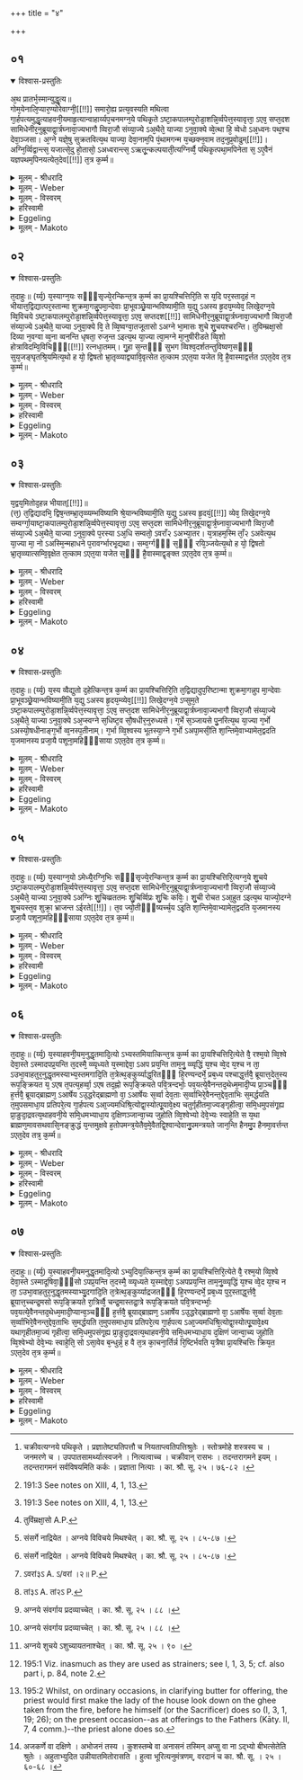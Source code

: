 +++
title = "४"

+++


##  ०१


<details open><summary>विश्वास-प्रस्तुतिः</summary>

अ᳘थ प्रातर्भ᳘स्मान्युद्धृ᳘त्य॥  
गोम᳘येनालि᳘प्यार᳘ण्योरेवाग्नी᳘[[!!]] समारो᳘ह्य प्रत्य᳘वस्यति मथित्वा गा᳘र्हपत्यमुद्धृ᳘त्याहवनी᳘यमाहृ᳘त्यान्वाहार्य्यप᳘चनमग्न᳘ये पथिकृ᳘ते ऽष्टा᳘कपालम्पुरोडा᳘शन्नि᳘र्व्वपेत्त᳘स्यावृत्ता᳘ ऽएव᳘ सप्त᳘दश सामिधेनीर᳘नुब्रूयाद्वा᳘र्त्रघ्नावा᳘ज्यभागौ व्विरा᳘जौ संय्या᳘ज्ये ऽअ᳘थैते᳘ याज्या ऽनुवा᳘क्ये व्वे᳘त्था हि᳘ व्वेधो ऽअ᳘ध्वनः पथ᳘श्च देवा᳘ञ्जसा। अ᳘ग्ने यज्ञे᳘षु सुक्रतवित्य᳘थ याज्या᳘ देवा᳘नाम᳘पि पं᳘थामगन्म य᳘च्छक्न᳘वाम तद᳘नुप्र᳘वोढुम्[[!!]]। अग्नि᳘र्व्विद्वान्त्स᳘ यजात्से᳘दु हो᳘तासो᳘ ऽअध्वरान्त्स᳘ ऽऋतू᳘न्कल्पयाती᳘त्यग्निर्व्वै᳘ पथिकृ᳘त्पथा᳘मपिनेता स᳘ ऽए᳘वैनं यज्ञपथम᳘पिनयत्येत᳘देव[[!!]] त᳘त्र क᳘र्म्म॥
</details>

<details><summary>मूलम् - श्रीधरादि</summary>

अ᳘थ प्रातर्भ᳘स्मान्युद्धृ᳘त्य॥  
गोम᳘येनालि᳘प्यार᳘ण्योरेवाग्नी᳘[[!!]] समारो᳘ह्य प्रत्य᳘वस्यति मथित्वा गा᳘र्हपत्यमुद्धृ᳘त्याहवनी᳘यमाहृ᳘त्यान्वाहार्य्यप᳘चनमग्न᳘ये पथिकृ᳘ते ऽष्टा᳘कपालम्पुरोडा᳘शन्नि᳘र्व्वपेत्त᳘स्यावृत्ता᳘ ऽएव᳘ सप्त᳘दश सामिधेनीर᳘नुब्रूयाद्वा᳘र्त्रघ्नावा᳘ज्यभागौ व्विरा᳘जौ संय्या᳘ज्ये ऽअ᳘थैते᳘ याज्या ऽनुवा᳘क्ये व्वे᳘त्था हि᳘ व्वेधो ऽअ᳘ध्वनः पथ᳘श्च देवा᳘ञ्जसा। अ᳘ग्ने यज्ञे᳘षु सुक्रतवित्य᳘थ याज्या᳘ देवा᳘नाम᳘पि पं᳘थामगन्म य᳘च्छक्न᳘वाम तद᳘नुप्र᳘वोढुम्[[!!]]। अग्नि᳘र्व्विद्वान्त्स᳘ यजात्से᳘दु हो᳘तासो᳘ ऽअध्वरान्त्स᳘ ऽऋतू᳘न्कल्पयाती᳘त्यग्निर्व्वै᳘ पथिकृ᳘त्पथा᳘मपिनेता स᳘ ऽए᳘वैनं यज्ञपथम᳘पिनयत्येत᳘देव[[!!]] त᳘त्र क᳘र्म्म॥
</details>

<details><summary>मूलम् - Weber</summary>

अ᳘थ प्रातर्भ᳘स्मान्युद्धृ᳘त्य ॥  
गोम᳘येनालि᳘प्यार᳘ण्योरेॗवाग्नी᳘ समारो᳘ह्य प्रत्य᳘वस्यति मथित्वा गा᳘र्हपत्यमुद्धृ᳘त्याहवनी᳘यमाहृ᳘त्यान्वाहार्यप᳘चनमग्न᳘ये पथिकृ᳘तेऽष्टा᳘कपालं पुरोडा᳘शं नि᳘र्वपेत्त᳘स्यावृत्ता᳘ एव᳘ सप्त᳘दश सामिधेनीर᳘नुब्रूयाद्वा᳘र्त्रघ्नावा᳘ज्यभागौ विरा᳘जौ संयाॗज्येऽअ᳘थैते᳘ याज्यानुवाॗक्ये वे᳘त्था हि᳘ वेधोऽअ᳘ध्वनः पथ᳘श्च देवा᳘ञ्जसा अ᳘ग्ने यज्ञे᳘षु सुक्रतवित्य᳘थ याज्या᳘ देवा᳘नाम᳘पि प᳘न्थामगन्म य᳘च्छक्न᳘वाम त᳘दनुप्र᳘वोढुम् अग्नि᳘र्विद्वान्त्स᳘ यज्ञात्से᳘द हो᳘ता सो᳘ऽअध्वरान्त्स᳘ ऋतू᳘न्कल्पयाती᳘त्यग्निर्वै᳘ पथिकृ᳘त्पथा᳘मपिनेता स᳘ एॗवैनं यज्ञपथमपिनयत्येत᳘देव᳘ त᳘त्र क᳘र्म ॥
</details>

<details><summary>मूलम् - विस्वरम्</summary>


</details>

<details><summary>हरिस्वामी</summary>

अथ प्रातर्भस्मान्युद्धृत्य, गोमयेनालिप्य, अरण्योरेवाग्नी समारोह्य प्रत्यवस्यति । मथित्वा गार्हपत्यम्, उद्धृत्याहवनीयम्, आहृत्यान्वाहार्यपचनम्, अग्नये [^१_५९] पथिकृते ऽष्टाकपालं पुरोडाशं निर्वपेत् । तस्यावृत् । ता एव सप्तदश सामिधेनीरनुब्रूयात् । वार्त्रघ्नावाज्यभागौ । विराजौ संयाज्ये । अथैते याज्यानुवाक्ये- **"वेत्था हि वेधो अध्वनः पथश्च देवांजसा । अग्ने यज्ञेषु सुक्रतो"**- इति । अथ याज्या- **"देवानामपि पन्थामगन्म यच्छक्रवाम तदनु प्रवोढुम् । अग्निर्विद्वान्त्स यजात्सेदु होतासो अध्वरान्त्स ऋतून्कल्पयाति"**- इति । अग्निर्वै पथिकृत् । पथामपि नेता । स एवैनं यज्ञपथमपिनयति । एतदेव तत्र कर्म ॥ १ ॥ 

[^१_५९]: चक्रीवत्यग्नये पथिकृते । प्रज्ञातेष्ट्यतिपत्तौ च नियताप्त्वतिपत्तिश्रुतेः । स्तोत्रमोहे शस्त्रस्य च । जनमरणे च । उपपातसामर्थ्यात्स्वजने । नित्यत्वाच्च । चक्रीवान् रासभः । तदन्तरागमने इयम् । तदन्तरागमनं सर्वविषयमिति कर्कः । प्रज्ञाता नित्याः । का. श्रौ. सू. २५ । ७६-८२ । 
</details>

<details><summary>Eggeling</summary>

1. And, in the morning, having taken out the ashes, and smeared (the fire-places) with cow-dung, he lifts the two fires on the churning-sticks, and returns (to the offering-ground). Having then churned out the Gārhapatya, taken out the Āhavanīya, and brought the Anvāhārya-pacana (to the southern hearth), he should prepare a cake on eight potsherds to Agni Pathikr̥t (the path-maker). The course of procedure thereof (is as follows):--he should recite those same seventeen kindling-verses; the two butter-portions relate to the slaying of Vr̥tra [^egg_531]; the saṁyājyās are two Virāj verses [^egg_531]; and the invitatory and offering formulas are as follows:--(the anuvākyā, R̥g-veda VI, 16, 3), 'For thou, most wise Agni, divine disposer, readily knowest the ways and paths at sacrifices;' and the yājyā (R̥g-veda X, 2, 3), 'We have entered upon the path of the gods to carry on what we can do: the wise Agni shall sacrifice,

[^egg_531]: 191:3 See notes on XIII, 4, 1, 13.

he shall be the priest, he shall order the sacrifices and their seasons;' for Agni is the path-maker, the guide of paths: he, verily, guides him upon the path of sacrifice. This, then, is the rite performed in that case.
</details>

<details><summary>मूलम् - Makoto</summary>

अ᳓थ प्रा᳓त᳓र् भ᳓स्मा᳓न्य् उद्धृ᳓त्य ।॥  
गोम᳓येना᳓लि᳓प्या᳓र᳓ण्योर् एवा᳙ग्नी᳓ समा᳓रो᳓ह्य प्रत्य᳓वस्यति मथित्वा᳓ गा᳓र्हपत्यम् उद्धृ᳓त्या᳓हवनीयम् आ᳓हृ᳓त्या᳓न्वा᳓हा᳓र्यप᳓चनम् अग्न᳓ये पथिकृ᳓ते ऽष्टा᳓कपा᳓लं पुरोडा᳓शं नि᳓र्वपेत् त᳓स्या᳓वृ᳓त् ता᳓ एव᳓ सप्त᳓दश सा᳓मिधेनी᳓र् अ᳓नुब्रूया᳓द् वा᳓र्त्रघ्ना᳓व् आ᳓ज्यभा᳓गौ विरा᳓जौ संया᳓ज्ये᳙ अ᳓थैते᳓ या᳓ज्या᳓नुवा᳓क्ये᳙ वे᳓त्था᳓ हि᳓ वेधो᳓ अ᳓ध्वनः पथ᳓श् च देवा᳓ञ्जसा᳓ अ᳓ग्ने यज्ञे᳓षु सुक्रतव् इ᳓त्य् अ᳓थ या᳓ज्या᳓ देवा᳓ना᳓म् अ᳓पि प᳓न्था᳓म् अगन्म य᳓च् छक्न᳓वा᳓म त᳓द् अनुप्र᳓वोढुम् अग्नि᳓र् विद्वा᳓न्त् स᳓ यज्ञा᳓त् से᳓द् उ हो᳓ता᳓ सो᳓ अध्वरा᳓न्त् स᳓ ऋतू᳓न् कल्पया᳓ती᳓त्य् अग्नि᳓र् वै᳓ पथिकृ᳓त् पथा᳓म् अपिनेता᳓ स᳓ एवै᳙नं यज्ञपथ᳓म् अ᳓पिनयत्य् एत᳓द् एव᳓ त᳓त्र क᳓र्म ॥॥
</details>


##  ०२


<details open><summary>विश्वास-प्रस्तुतिः</summary>

त᳘दाहुः॥ 
(र्य्य᳘) य᳘स्याग्न᳘यः सᳫँ᳭सृज्ये᳘रन्किन्त᳘त्र क᳘र्म्म का प्रा᳘यश्चित्तिरि᳘ति स य᳘दि पर᳘स्ताद᳘हं न भीयात्त᳘द्विद्यात्पर᳘स्तान्मा शुक्रमा᳘गन्नु᳘पमा᳘न्देवाः प्रा᳘भूवञ्छ्रे᳘यान्भविष्यामी᳘ति य᳘द्यु ऽअस्य हृ᳘दय᳘म्व्येव᳘ लिखे᳘दग्न᳘ये व्वि᳘विचये ऽष्टा᳘कपालम्पुरोडा᳘शन्नि᳘र्व्वपेत्त᳘स्यावृ᳘त्ता᳘ ऽएव᳘ सप्तदश[[!!]] सामिधेनीर᳘नुब्रूयाद्वा᳘र्त्रघ्नावा᳘ज्यभागौ व्विरा᳘जौ संय्या᳘ज्ये ऽअ᳘थैते᳘ याज्या ऽनुवा᳘क्ये वि᳘ ते व्वि᳘ष्वग्वा᳘तजूतासो ऽअग्ने भा᳘मासः शुचे शु᳘चयश्चरन्ति। तुविम्म्रक्षा᳘सो दिव्या न᳘वग्वा व्व᳘ना व्वनन्ति धृषता᳘ रुज᳘न्त ऽइत्य᳘थ या᳘ज्या त्वा᳘मग्ने मा᳘नुषीरीडते व्वि᳘शो होत्राविदम्वि᳘विचिᳫँ᳭[[!!]] रत्नधा᳘तमम्। गु᳘हा स᳘न्तᳫँ᳭ सुभग व्विश्व᳘दर्शतन्तुविष्वण᳘सᳫँ᳭ सुय᳘जङ्घृतश्रि᳘यमित्य᳘थो ह यो᳘ द्विषतो भ्रा᳘तृव्व्याद्व्यावि᳘वृत्सेत त᳘त्काम ऽएत᳘या यजेत वि᳘ है᳘वास्माद्वर्त्तत ऽएत᳘देव त᳘त्र क᳘र्म्म॥
</details>

<details><summary>मूलम् - श्रीधरादि</summary>

त᳘दाहुः॥ 
(र्य्य᳘) य᳘स्याग्न᳘यः सᳫँ᳭सृज्ये᳘रन्किन्त᳘त्र क᳘र्म्म का प्रा᳘यश्चित्तिरि᳘ति स य᳘दि पर᳘स्ताद᳘हं न भीयात्त᳘द्विद्यात्पर᳘स्तान्मा शुक्रमा᳘गन्नु᳘पमा᳘न्देवाः प्रा᳘भूवञ्छ्रे᳘यान्भविष्यामी᳘ति य᳘द्यु ऽअस्य हृ᳘दय᳘म्व्येव᳘ लिखे᳘दग्न᳘ये व्वि᳘विचये ऽष्टा᳘कपालम्पुरोडा᳘शन्नि᳘र्व्वपेत्त᳘स्यावृ᳘त्ता᳘ ऽएव᳘ सप्तदश[[!!]] सामिधेनीर᳘नुब्रूयाद्वा᳘र्त्रघ्नावा᳘ज्यभागौ व्विरा᳘जौ संय्या᳘ज्ये ऽअ᳘थैते᳘ याज्या ऽनुवा᳘क्ये वि᳘ ते व्वि᳘ष्वग्वा᳘तजूतासो ऽअग्ने भा᳘मासः शुचे शु᳘चयश्चरन्ति। तुविम्म्रक्षा᳘सो दिव्या न᳘वग्वा व्व᳘ना व्वनन्ति धृषता᳘ रुज᳘न्त ऽइत्य᳘थ या᳘ज्या त्वा᳘मग्ने मा᳘नुषीरीडते व्वि᳘शो होत्राविदम्वि᳘विचिᳫँ᳭[[!!]] रत्नधा᳘तमम्। गु᳘हा स᳘न्तᳫँ᳭ सुभग व्विश्व᳘दर्शतन्तुविष्वण᳘सᳫँ᳭ सुय᳘जङ्घृतश्रि᳘यमित्य᳘थो ह यो᳘ द्विषतो भ्रा᳘तृव्व्याद्व्यावि᳘वृत्सेत त᳘त्काम ऽएत᳘या यजेत वि᳘ है᳘वास्माद्वर्त्तत ऽएत᳘देव त᳘त्र क᳘र्म्म॥
</details>

<details><summary>मूलम् - Weber</summary>

त᳘दाहुः ॥ 
य᳘स्याग्न᳘यः सᳫंसृज्ये᳘रन्किं त᳘त्र क᳘र्म का प्रा᳘यश्चित्तिरि᳘ति स य᳘दि पर᳘स्ताद्द᳘हन्नभीयात्त᳘द्विद्यात्पर᳘स्तान्मा शुक्रमा᳘गन्नु᳘प मां᳘ देवाः प्रा᳘भूवञ्छ्रे᳘यान्भविष्यामी᳘ति य᳘द्युऽअस्य हृ᳘दॗयं व्येव᳘ लिखे᳘दग्न᳘ये वि᳘विचयेऽष्टा᳘कपालं पुरोडा᳘शं नि᳘र्वपेत्त᳘स्यावृ᳘त्ता᳘ एव᳘ सप्त᳘दश सामिधेनीर᳘नुब्रूयाद्वा᳘र्त्रघ्नावा᳘ज्यभागौ विरा᳘जौ संयाॗज्येऽअ᳘थैते᳘ याज्यानुवाॗक्ये वि᳘ ते वि᳘ष्वग्वा᳘तजूतासोऽअग्ने भा᳘मासः शुचे शु᳘चयश्चरन्ति तुविम्रक्षा᳘सो [^wbr_1] दिव्या न᳘वग्वा व᳘नावनन्ति धृषता᳘ रुज᳘न्त इत्य᳘थ याॗज्या त्वा᳘मग्ने मा᳘नुषीरीडते वि᳘शो होत्रावि᳘दं वि᳘विचिᳫं रत्नधा᳘तमम् गु᳘हा स᳘न्तᳫं सुभग विश्व᳘दर्शतं तुविष्वण᳘सᳫं सुय᳘जं घृतश्रि᳘यमित्य᳘थो ह यो᳘ द्विषतो भ्रा᳘तृव्याद्व्यावि᳘वृत्सेत त᳘त्काम एत᳘या यजेत वि᳘ हैॗवास्माद्वर्तत एत᳘देव त᳘त्र क᳘र्म ॥  

[^wbr_1]: तुविंम्रक्षा᳘सो A.P.
</details>

<details><summary>मूलम् - विस्वरम्</summary>


</details>

<details><summary>हरिस्वामी</summary>

तदाहुः- यस्याग्नयः संसृज्येरन् [^१_६०] । किं तत्र कर्म । का प्रायश्चित्तिरिति । स यदि परस्तादहं न भीयात् । तद्विद्यात् । परस्तान्मा शुक्रमागन्नुप मां देवाः प्राभूवन् श्रेयान् भविष्यामि इति । यद्यु अस्य हृदयं व्येव लिखेत् । अग्नये [^२_६०] विविचये ऽष्टाकपालं पुरोडाशं निर्वपेत् । तस्यावृत् । ता एव सप्तदश सामिधेनीरनुब्रूयात् । वार्त्रघ्नावाज्यभागौ । विराजौ संयाज्ये । अथैते याज्यानुवाक्ये- **"वि ते विप्वग्वातजूतासो अग्ने भामासः शुचे शुचयश्चरन्ति । तुविम्रक्षासो दिव्या नवग्वा वना वनन्ति धृषता रुजन्तः"**- इति । अथ याज्या- **"त्वामग्ने मानुषीरीडते विशो होत्राविदं विविचिँ‍ रत्नधातमम् । गुहा संतँ सुभग विश्वदर्शतं तुविष्वणसँ सुयजं घृतश्रियम्"**- इति । अथो ह यो द्विषतो भ्रातृव्याद्व्याविवृत्सेत । तत्काम एतया यजेत । वि हैवास्माद्वर्तते । एतदेव तत्र कर्म ॥ २ ॥ 

[^१_६०]: संसर्गे नाद्रियेत । अग्नये विविचये मिथश्चेत् । का. श्रौ. सू. २५ । ८५-८७ । 

[^२_६०]: संसर्गे नाद्रियेत । अग्नये विविचये मिथश्चेत् । का. श्रौ. सू. २५ । ८५-८७ ।
</details>

<details><summary>Eggeling</summary>

2. They also say, 'If any one's fires were to come in contact with each other, what rite and what expiation would there be in that case?' If this burning (fire) were to come (to the other) from behind, he may know that light has come to him from beyond; that the gods have helped him, and that he will become more glorious. But if his heart should at all misgive him, let him prepare a cake on eight potsherds for Agni Vivici (the discerning). The course of procedure thereof (is as follows):--he should recite those same seventeen kindling-verses; the two butter-portions relate to the slaying of Vr̥tra; the saṁyājyās are two Virāj verses; and the invitatory and offering formulas are as follows:--(the anuvākyā, R̥g-veda VI, 6, 3), 'Thy brilliant, wind-sped flames, bright Agni, spread in every direction: the divine ninefold destroyers overpower the woods, boldly crushing them;' and the yājyā (R̥g-veda V, 8, 3), 'The tribes of men glorify thee, Agni, the discerning knower of offerings, and most liberal dispenser of treasures; thee, O wealthy one, dwelling in secret, yet visible to all, loud-sounding offerer of sacrifice, glorying in ghee!' And if any one should desire to rid himself of his spiteful enemy, let him, with that object in view, perform this offering, and he verily will rid himself of him. This; then, is the rite performed in that case.
</details>

<details><summary>मूलम् - Makoto</summary>

त᳓द् आ᳓हुः ।॥  
य᳓स्या᳓ग्न᳓यः सँसृज्ये᳓रन् किं᳓ त᳓त्र क᳓र्म का᳓ प्रा᳓यश्चित्तिर् इ᳓ति स᳓ य᳓दि पर᳓स्ता᳓द् द᳓हन्न् अभीया᳓त् त᳓द् विद्या᳓त् पर᳓स्ता᳓न् मा᳓ शुक्र᳓म् आ᳓गन्न् उ᳓प मां᳓ देवाः᳓ प्रा᳓भूवञ् छ्रे᳓या᳓न् भविष्या᳓मी᳓ति य᳓द्य् उ अस्य हृ᳓दयं व्य् ए᳙व᳓ लिखे᳓द् अग्न᳓ये वि᳓विचये ऽष्टा᳓कपा᳓लं पुरोडा᳓शं नि᳓र्वपेत् त᳓स्या᳓वृ᳓त् ता᳓ एव᳓ सप्त᳓दश सा᳓मिधेनी᳓र् अ᳓नुब्रूया᳓द् वा᳓र्त्रघ्ना᳓व् आ᳓ज्यभा᳓गौ विरा᳓जौ संया᳓ज्ये᳙ अ᳓थैते᳓ या᳓ज्या᳓नुवा᳓क्ये᳙ वि᳓ ते वि᳓ष्वग् वा᳓ता᳓जूता᳓सो अग्ने भा᳓मा᳓सः शुचे शुचयश् चरन्ति तुविम्रक्षा᳓सो दिव्या᳓ न᳓वग्वा᳓ व᳓ना᳓वनन्ति धृषता᳓ रुज᳓न्त इ᳓त्य् अ᳓थ या᳓ज्या᳙ त्वा᳓म् अग्ने मा᳓नुषीर् ईडते वि᳓शो होत्रा᳓वि᳓दं वि᳓विचिँ रत्नधा᳓तमम् गु᳓हा᳓ स᳓न्तँ सुभग विश्व᳓दर्शतं तुविष्वण᳓सँ सुय᳓जं घृतश्रि᳓यम् इ᳓त्य् अ᳓थो ह यो᳓ द्विषतो᳓ भ्रा᳓तृव्या᳓द् व्या᳓वि᳓वृत्सेत त᳓त्का᳓म एत᳓या᳓ यजेत वि᳓ हैवा᳙स्मा᳓द् वर्तत एत᳓द् एव᳓ त᳓त्र क᳓र्म ॥॥
</details>


##  ०३


<details open><summary>विश्वास-प्रस्तुतिः</summary>

य᳘द्वय᳘मितोद᳘हन्न भीयात्[[!!]]॥  
(त्त᳘) त᳘द्विद्यादभि᳘ द्विष᳘न्तम्भ्रा᳘तृव्व्यम्भविष्यामि श्रे᳘यान्भविष्यामी᳘ति य᳘द्यु ऽअस्य हृ᳘दयं᳘[[!!]] व्येव᳘ लिखे᳘दग्न᳘ये सम्वर्ग्गा᳘याष्टा᳘कपालम्पुरोडा᳘शन्नि᳘र्व्वपेत्त᳘स्यावृत्ता᳘ ऽएव᳘ सप्त᳘दश सामिधेनीर᳘नुब्रूयाद्वा᳘र्त्र᳘घ्नावा᳘ज्यभागौ व्विरा᳘जौ संय्या᳘ज्ये ऽअ᳘थैते᳘ याज्या ऽनुवा᳘क्ये प᳘रस्या ऽअ᳘धि सम्वतो᳘ ऽवराँ२ ऽअभ्या᳘तर। य᳘त्राहम᳘स्मि ताँ᳘२ ऽअवेत्य᳘थ या᳘ज्या मा᳘ नो ऽअस्मि᳘न्महाधने प᳘रावर्ग्भारभृ᳘द्यथा। सम्व᳘र्ग्गᳫँ᳭ स᳘ᳫँ᳘ रयि᳘ञ्जयेत्य᳘थो ह यो᳘ द्विषतो भ्रा᳘तृव्व्यात्सम्वि᳘वृक्षेत त᳘त्काम ऽएत᳘या यजेत स᳘ᳫँ᳘ है᳘वास्माद्वृङ्क्त ऽएत᳘देव त᳘त्र क᳘र्म्म॥
</details>

<details><summary>मूलम् - श्रीधरादि</summary>

य᳘द्वय᳘मितोद᳘हन्न भीयात्[[!!]]॥  
(त्त᳘) त᳘द्विद्यादभि᳘ द्विष᳘न्तम्भ्रा᳘तृव्व्यम्भविष्यामि श्रे᳘यान्भविष्यामी᳘ति य᳘द्यु ऽअस्य हृ᳘दयं᳘[[!!]] व्येव᳘ लिखे᳘दग्न᳘ये सम्वर्ग्गा᳘याष्टा᳘कपालम्पुरोडा᳘शन्नि᳘र्व्वपेत्त᳘स्यावृत्ता᳘ ऽएव᳘ सप्त᳘दश सामिधेनीर᳘नुब्रूयाद्वा᳘र्त्र᳘घ्नावा᳘ज्यभागौ व्विरा᳘जौ संय्या᳘ज्ये ऽअ᳘थैते᳘ याज्या ऽनुवा᳘क्ये प᳘रस्या ऽअ᳘धि सम्वतो᳘ ऽवराँ२ ऽअभ्या᳘तर। य᳘त्राहम᳘स्मि ताँ᳘२ ऽअवेत्य᳘थ या᳘ज्या मा᳘ नो ऽअस्मि᳘न्महाधने प᳘रावर्ग्भारभृ᳘द्यथा। सम्व᳘र्ग्गᳫँ᳭ स᳘ᳫँ᳘ रयि᳘ञ्जयेत्य᳘थो ह यो᳘ द्विषतो भ्रा᳘तृव्व्यात्सम्वि᳘वृक्षेत त᳘त्काम ऽएत᳘या यजेत स᳘ᳫँ᳘ है᳘वास्माद्वृङ्क्त ऽएत᳘देव त᳘त्र क᳘र्म्म॥
</details>

<details><summary>मूलम् - Weber</summary>

य᳘द्वय᳘मितो द᳘हन्नभीया᳟त् ॥  
त᳘द्विद्यादभि᳘ द्विष᳘न्तं भ्रा᳘तृव्यं भविष्यामि श्रे᳘यान्भविष्यामी᳘ति य᳘द्युऽअस्य हृ᳘दॗयं व्येव᳘ लिखे᳘दग्न᳘ये संवर्गा᳘याष्टा᳘कपालं पुरोडा᳘शं नि᳘र्वपेत्त᳘स्यावृत्ता᳘ एव᳘ सप्त᳘दश सामिधेनीर᳘नुब्रूयाद्वा᳘र्त्रघ्नावा᳘ज्यभागौ विरा᳘जौ संयाॗज्येऽअ᳘थैते᳘ याज्यानुवाॗक्ये प᳘रस्याऽअ᳘धि संवतो᳘ऽवराᳫं२॥ऽअभ्या᳘तर [^wbr_2] य᳘त्राहम᳘स्मि ता᳘ᳫं᳘२॥ऽअवेत्य᳘थ [^wbr_3] याॗज्या मा᳘ नोऽअस्मि᳘न्महाधने प᳘रावर्ग्भारभृ᳘द्यथा सं᳘ व᳘र्गᳫं सᳫं रयिं᳘ जयेत्य᳘थो ह यो᳘ द्विषतो भ्रा᳘तृव्यात्संवि᳘वृक्षेत त᳘त्काम एत᳘या यजेत सᳫं हैॗवास्माद्वृङ्क्तऽएत᳘देव त᳘त्र क᳘र्म ॥ 

[^wbr_2]: ऽवरां३ऽ A. ऽ/वरां ।२॥ P.

[^wbr_3]: तां३ऽ A. तां२ऽ P.
</details>

<details><summary>मूलम् - विस्वरम्</summary>


</details>

<details><summary>हरिस्वामी</summary>

यद्द्वयमितोदहं [^१_६१] न भीयात् । तद्विद्यात् । अभि द्विषंतं भातृव्यं भविष्यामि, श्रेयान् भविष्यामीति । यद्यु अस्य हृदयं व्येव लिखेत् । अग्नये संवर्गायाष्टाकपालं पुरोडाशं निर्वपेत् । तस्यावृत् । ता एव सप्तदश सामिधेनीरनुब्रूयात् । वार्त्रघ्नावाज्यभागौ । विराजौ संयाज्ये । अथैते याज्यानुवाक्ये- **"परस्या अधि संवतो ऽवरा२ँ ऽअभ्यातर । यत्राहमस्मि ता२ँ ऽअव"**- (वा. सं. ११ । ७१) इति । अथ याज्या- **"मा नो अस्मिन्महाधने परावर्ग्भारभृद्यथा । संवर्गं संरयिं जय"**- इति । अथो ह यो द्विषतो भ्रातृव्यात् संविवृक्षेत । तत्काम एतया यजेत । सं हैवास्मात् वृंक्ते । एतदेव तत्र कर्म ॥ ३ ॥ 

[^१_६१]: अग्नये संवर्गाय प्रदव्याच्चेत् । का. श्रौ. सू. २५ । ८८ । 
</details>

<details><summary>Eggeling</summary>

3. If, however, this burning (fire) were to come from this side, he may know that he will overcome his spiteful enemy; that he will become more glorious. But if his heart should at all misgive him, let him prepare a cake on eight potsherds for Agni Saṁvarga (the despoiler). The course of procedure thereof (is as follows):--he should recite those same seventeen kindling-verses; the two butter-portions relate to the slaying of Vr̥tra, the saṁyājyās are two Virāj verses; and the invitatory and offering formulas are as follows:--(R̥g-veda VIII, 75, 15; Vāj. S. XI, 71), 'From the far region cross thou over to the near: protect thou that wherein I am!' and the yājyā (R̥g-veda VIII, 75, 12), 'Desert us not in this great strife, like as the bearer of a load: win thou the spoil (saṁ vargaṁ jaya), win riches thou!' And if any one desire to despoil his spiteful enemy, let him, with that object in view, perform this offering, and he verily will despoil him. This, then, is the rite performed in that case.
</details>

<details><summary>मूलम् - Makoto</summary>

य᳓द् व् अय᳓म् इतो᳓ द᳓हन्न् अभीया᳓त् ।॥  
त᳓द् विद्या᳓द् अभि᳓ द्वि᳓षन्तं भ्रा᳓तृव्यं भविष्या᳓मि श्रे᳓या᳓न् भविष्या᳓मी᳓ति य᳓द्य् उ अस्य हृ᳓दयं व्य् ए᳙व᳓ लिखे᳓द् अग्न᳓ये संवर्गा᳓या᳓ष्टा᳓कपा᳓लं पुरोडा᳓शं नि᳓र्वपेत् त᳓स्या᳓वृ᳓त् ता᳓ एव᳓ सप्त᳓दश सा᳓मिधेनी᳓र् अ᳓नुब्रूया᳓द् वा᳓र्त्रघ्ना᳓व् आ᳓ज्यभा᳓गौ विरा᳓जौ संया᳓ज्ये᳙ अ᳓थैते᳓ या᳓ज्या᳓नुवा᳓क्ये᳙ प᳓रस्या᳓ अ᳓धि संवतो᳓ ऽवरा᳓ँ अभ्या᳓तर य᳓त्रा᳓ह᳓म् अ᳓स्मि ता᳓ँ अवेत्य् अ᳓थ या᳓ज्या᳙ मा᳓ नो अस्मि᳓न् महा᳓धने प᳓रा᳓वर्ग्भा᳓रभृ᳓द् यथा᳓ स᳓ व᳓र्गँ सँ᳓ रयिं᳓ जयेत्य᳓थो ह यो᳓ द्विष्तो᳓ भ्रा᳓तृव्या᳓त् संवि᳓वृक्षेत त᳓त्का᳓म एत᳓या᳓ यजेत सँ᳓ हैवा᳙स्मा᳓द् वृङ्क्त एत᳓द् एव᳓ त᳓त्र क᳓र्म ॥॥
</details>


##  ०४


<details open><summary>विश्वास-प्रस्तुतिः</summary>

त᳘दाहुः॥ 
(र्य्य᳘) य᳘स्य व्वैद्युतो द᳘हेत्किन्त᳘त्र क᳘र्म्म का प्रा᳘यश्चित्तिरि᳘ति त᳘द्विद्यादुप᳘रिष्टान्मा शुक्रमा᳘गन्नुप मा᳘न्देवाः प्रा᳘भूवञ्छ्रे᳘यान्भविष्यामी᳘ति य᳘द्यु ऽअस्य हृ᳘दय᳘म्व्येव᳘[[!!]] लिखे᳘दग्न᳘ये ऽप्सुम᳘ते ऽष्टा᳘कपालम्पुरोडा᳘शन्नि᳘र्व्वपेत्त᳘स्यावृत्ता᳘ ऽएव᳘ सप्त᳘दश सामिधेनीर᳘नुब्रूयाद्वा᳘र्त्रघ्नावा᳘ज्यभागौ व्विरा᳘जौ संय्या᳘ज्ये ऽअ᳘थैते᳘ याज्या ऽनुवा᳘क्ये ऽअ᳘प्स्वग्ने स᳘धिष्ट᳘व सौ᳘षधीर᳘नुरुध्यसे। ग᳘र्भे स᳘ञ्जायसे पु᳘नरित्य᳘थ या᳘ज्या ग᳘र्भो ऽअस्यो᳘षधीनाङ्ग᳘र्भो व्व᳘नस्प᳘तीनाम्। ग᳘र्भा व्वि᳘श्वस्य भूतस्या᳘ग्ने ग᳘र्भो ऽअपा᳘मसी᳘ति शा᳘न्तिमे᳘वाभ्यामेत᳘द्वदति य᳘जमानस्य प्रजा᳘यै पशूना᳘महिᳫँ᳭साया ऽएत᳘देव त᳘त्र क᳘र्म्म॥
</details>

<details><summary>मूलम् - श्रीधरादि</summary>

त᳘दाहुः॥ 
(र्य्य᳘) य᳘स्य व्वैद्युतो द᳘हेत्किन्त᳘त्र क᳘र्म्म का प्रा᳘यश्चित्तिरि᳘ति त᳘द्विद्यादुप᳘रिष्टान्मा शुक्रमा᳘गन्नुप मा᳘न्देवाः प्रा᳘भूवञ्छ्रे᳘यान्भविष्यामी᳘ति य᳘द्यु ऽअस्य हृ᳘दय᳘म्व्येव᳘[[!!]] लिखे᳘दग्न᳘ये ऽप्सुम᳘ते ऽष्टा᳘कपालम्पुरोडा᳘शन्नि᳘र्व्वपेत्त᳘स्यावृत्ता᳘ ऽएव᳘ सप्त᳘दश सामिधेनीर᳘नुब्रूयाद्वा᳘र्त्रघ्नावा᳘ज्यभागौ व्विरा᳘जौ संय्या᳘ज्ये ऽअ᳘थैते᳘ याज्या ऽनुवा᳘क्ये ऽअ᳘प्स्वग्ने स᳘धिष्ट᳘व सौ᳘षधीर᳘नुरुध्यसे। ग᳘र्भे स᳘ञ्जायसे पु᳘नरित्य᳘थ या᳘ज्या ग᳘र्भो ऽअस्यो᳘षधीनाङ्ग᳘र्भो व्व᳘नस्प᳘तीनाम्। ग᳘र्भा व्वि᳘श्वस्य भूतस्या᳘ग्ने ग᳘र्भो ऽअपा᳘मसी᳘ति शा᳘न्तिमे᳘वाभ्यामेत᳘द्वदति य᳘जमानस्य प्रजा᳘यै पशूना᳘महिᳫँ᳭साया ऽएत᳘देव त᳘त्र क᳘र्म्म॥
</details>

<details><summary>मूलम् - Weber</summary>

त᳘दाहुः ॥ 
य᳘स्य वैद्युतो द᳘हेत्किं त᳘त्र क᳘र्म का प्रा᳘यश्चित्तिरि᳘ति त᳘द्विद्यादुप᳘रिष्टान्मा शुक्रमा᳘गन्नुप मां᳘ देवाः प्रा᳘भूवञ्छ्रे᳘यान्भविष्यामी᳘ति य᳘द्युऽअस्य हृ᳘दॗयं व्येव᳘ लिखे᳘दग्न᳘येऽप्तुमतेऽष्टा᳘कपालं पुरोडा᳘शं नि᳘र्वपेत्त᳘स्यावृत्ता᳘ एव᳘ सप्त᳘दश सामिधेनीर᳘नुब्रूयाद्वा᳘र्त्रघ्नावा᳘ज्यभागौ विरा᳘जौ संयाॗज्येऽअ᳘थैते᳘ याज्यानुवाॗक्येऽअॗप्स्वग्ने स᳘धिष्ट᳘व सौ᳘षधीरनुरुध्यसे ग᳘र्भे स᳘न्जायसे पु᳘नरित्य᳘थ याॗज्या ग᳘र्भोऽअस्यो᳘षधीनां ग᳘र्भो व᳘नस्प᳘तीनाम् ग᳘र्भा वि᳘श्वस्य भूतस्या᳘ग्ने ग᳘र्भोऽअपा᳘मसी᳘ति शा᳘न्तिमेॗवाभ्यामेत᳘द्वदति य᳘जमानस्य प्रजा᳘यै पशूना᳘महिᳫंसायाऽएत᳘देव त᳘त्र क᳘र्म ॥
</details>

<details><summary>मूलम् - विस्वरम्</summary>

 
</details>

<details><summary>हरिस्वामी</summary>

तदाहुः- यस्य [^१_६१] वैद्युतो दहेत् । किं तत्र कर्म । का प्रायश्चित्तिरिति । तद्विद्यात् । उपरिष्टान्मा शुक्रमागन्नुप मां देवाः प्राभूवन् श्रेयान् भविष्यामि इति । यद्यु अस्य हृदयं व्येव लिखेत् । अग्नये ऽप्सुमते ऽष्टाकपालं पुरोडाशं निर्वपेत् । तस्यावृत् । ता एव सप्तदश सामिधेनीरनुब्रूयात् । वार्त्रघ्नावाज्यभागौ । विराजौ संयाज्ये । अथैते याज्या ऽनुवाक्ये- **"अप्स्वग्ने सधिष्टव सौषधीरनुरुध्यसे । गर्भे सञ्जायसे पुनः"**- इति । अथ याज्या- **"गर्भो अस्योषधीनां गर्भो वनस्पतीनाम् । गर्भो विश्वस्य भूतस्याग्ने गर्भो अपामसि"**- (वा. सं. १२ । ३६-३७) इति । शांतिमेवाभ्यामेतद्वदति । यजमानस्य प्रजायै पशूनामहिंसायै । एतदेव तत्र कर्म ॥ ४ ॥ 

[^१_६१]: अग्नये ऽप्सुमते वैद्युताश्चेत् । का. श्रौ. सू. २५ । ८९ ।
</details>

<details><summary>Eggeling</summary>

4. They also say, 'If the lightning were to burn any one's (sacrificial fire), what rite and what expiation would there be in that case?' Let him know that light has come to him from above; that the gods have helped him, and that he will become more glorious. But if his heart should at all misgive him, let him prepare a cake on eight pot sherds for Agni Apsumat (abiding in the waters). The course of procedure thereof (is as follows):he should recite those same seventeen kindling-verses; the two butter-portions relate to the slaying of Vr̥tra; the saṁyājyās are two Virāj verses; and the invitatory and offering formulas are as follows:

 --(R̥g-veda VIII, 43, 9; Vāj. S. XII, 36), 'In the waters, O Agni, is thy seat; as such thou clingest to plants: being in (their) womb, thou art born again;' and the yājyā (Vāj. S. XII, 37), 'Thou art the child of the herbs, the child of the trees, the. child of all that is, O Agni, thou art the child of the waters;'--he thereby bespeaks peace on the part of those two (fires) for the safety of the Sacrificer's family and cattle. This, then, is the rite performed in that case.
</details>

<details><summary>मूलम् - Makoto</summary>

त᳓द् आ᳓हुः ।॥  
य᳓स्य वैद्युतो᳓ द᳓हेत् किं᳓ त᳓त्र क᳓र्म का᳓ प्रा᳓यश्चित्तिर् इ᳓ति त᳓द् विद्या᳓द् उप᳓रिष्टा᳓न् मा᳓ शुक्रम् आ᳓गन्न् उ᳓प मां᳓ देवाः᳓ प्रा᳓भूवञ् छ्रे᳓या᳓न् भविष्या᳓मी᳓ति य᳓द्य् उ अस्य हृ᳓दयं व्य् ए᳙व᳓ लिखे᳓द् अग्न᳓ये ऽप्सुमते ऽष्टा᳓कपा᳓लं पुरोडा᳓शं नि᳓र्वपेत् त᳓स्या᳓वृ᳓त् ता᳓ एव᳓ सप्त᳓दश सा᳓मिधेनी᳓र् अ᳓नुब्रूया᳓द् वा᳓र्त्रघ्ना᳓व् आ᳓ज्यभा᳓गौ विरा᳓जौ संया᳓ज्ये᳙ अ᳓थैते᳓ या᳓ज्या᳓नुवा᳓क्ये᳙ अप्स्व् अ᳙ग्ने स᳓धिष् ट᳓व सौ᳓षधीर् अ᳓नुरुध्यसे ग᳓र्भे स᳓न् जा᳓यसे पु᳓नर् इ᳓त्य् अ᳓थ या᳓ज्या᳙ ग᳓र्भे अस्यो᳓षधीनां᳓ ग᳓र्भो व᳓नस्प᳓तीना᳓म् ग᳓र्भा᳓ वि᳓श्वस्य भूतस्या᳓ग्ने ग᳓र्भो अपा᳓म् असी᳓ति शा᳓न्तिम् एवा᳙भ्या᳓म् एत᳓द् वदति य᳓जमा᳓नस्य प्रजा᳓यै पशूना᳓म् अ᳓हिँसा᳓या᳓ एत᳓द् एव᳓ त᳓त्र क᳓र्म ॥॥
</details>


##  ०५


<details open><summary>विश्वास-प्रस्तुतिः</summary>

त᳘दाहुः॥ 
(र्य्य᳘) य᳘स्याग्न᳘यो ऽमेध्यै᳘रग्नि᳘भिः सᳫँ᳭सृज्ये᳘रन्किन्त᳘त्र क᳘र्म्म का प्रा᳘यश्चित्तिरि᳘त्यग्न᳘ये शु᳘चये ऽष्टा᳘कपालम्पुरोडा᳘शन्नि᳘र्व्वपेत्त᳘स्यावृत्ता᳘ ऽएव᳘ सप्त᳘दश सामिधेनीर᳘नुब्रूयाद्वा᳘र्त्रघ्नावा᳘ज्यभागौ व्विरा᳘जौ संय्या᳘ज्ये ऽअ᳘थैते᳘ याज्या ऽनुवा᳘क्ये ऽअग्निः शु᳘चिव्व्रततमः शु᳘चिर्व्विप्रः शु᳘चिः कविः᳘। शु᳘ची रोचत ऽआ᳘हुत ऽइत्य᳘थ याज्यो᳘दग्ने शु᳘चयस्त᳘व शुक्रा᳘ भ्राजन्त ऽईरते[[!!]]। त᳘व ज्यो᳘तीᳫँ᳭ष्यर्च्च᳘य ऽइ᳘ति शा᳘न्तिमे᳘वाभ्यामेत᳘द्वदति य᳘जमानस्य प्रजा᳘यै पशूना᳘महिᳫँ᳭साया ऽएत᳘देव त᳘त्र क᳘र्म्म॥
</details>

<details><summary>मूलम् - श्रीधरादि</summary>

त᳘दाहुः॥ 
(र्य्य᳘) य᳘स्याग्न᳘यो ऽमेध्यै᳘रग्नि᳘भिः सᳫँ᳭सृज्ये᳘रन्किन्त᳘त्र क᳘र्म्म का प्रा᳘यश्चित्तिरि᳘त्यग्न᳘ये शु᳘चये ऽष्टा᳘कपालम्पुरोडा᳘शन्नि᳘र्व्वपेत्त᳘स्यावृत्ता᳘ ऽएव᳘ सप्त᳘दश सामिधेनीर᳘नुब्रूयाद्वा᳘र्त्रघ्नावा᳘ज्यभागौ व्विरा᳘जौ संय्या᳘ज्ये ऽअ᳘थैते᳘ याज्या ऽनुवा᳘क्ये ऽअग्निः शु᳘चिव्व्रततमः शु᳘चिर्व्विप्रः शु᳘चिः कविः᳘। शु᳘ची रोचत ऽआ᳘हुत ऽइत्य᳘थ याज्यो᳘दग्ने शु᳘चयस्त᳘व शुक्रा᳘ भ्राजन्त ऽईरते[[!!]]। त᳘व ज्यो᳘तीᳫँ᳭ष्यर्च्च᳘य ऽइ᳘ति शा᳘न्तिमे᳘वाभ्यामेत᳘द्वदति य᳘जमानस्य प्रजा᳘यै पशूना᳘महिᳫँ᳭साया ऽएत᳘देव त᳘त्र क᳘र्म्म॥
</details>

<details><summary>मूलम् - Weber</summary>

त᳘दाहुः ॥ 
य᳘स्याग्न᳘योऽमेध्यै᳘रग्नि᳘भिः सᳫंसृज्ये᳘रन्किं त᳘त्र क᳘र्म का प्रा᳘यश्चित्तिरि᳘त्यग्न᳘ये शु᳘चयेऽष्टा᳘कपालं पुरोडा᳘शं नि᳘र्वपेत्त᳘स्यावृत्ता᳘ एव᳘ सप्त᳘दश सामिधेनीर᳘नुब्रूयाद्वा᳘र्त्रघ्नावा᳘ज्यभागौ विरा᳘जौ संयाॗज्येऽअ᳘थैते᳘ याज्यानुवाॗक्येऽअग्निः शु᳘चिव्रततमः शु᳘चिर्वि᳘प्रः शु᳘चिः कविः᳟ शु᳘ची रोचतऽआ᳘हुत इत्य᳘थ याज्यो᳘दग्ने शु᳘चयस्त᳘व शुक्रा भ्रा᳘जन्त ईरते त᳘व ज्यो᳘तीᳫंष्यर्च᳘य इ᳘ति शा᳘न्तिमेॗवाभ्यामेत᳘द्वदति य᳘जमानस्य प्रजा᳘यै पशूना᳘महिᳫंसायाऽएत᳘देव त᳘त्र क᳘र्म ॥
</details>

<details><summary>मूलम् - विस्वरम्</summary>

 
</details>

<details><summary>हरिस्वामी</summary>

तदाहुः- यस्याग्नयो ऽमेध्यैरग्निभिः [^१_६२] संसृज्येरन् । किं तत्र कर्म । का प्रायश्चित्तिरिति । अग्नये शुचये ऽष्टाकपालं पुरोडाशं निर्वपेत् । तस्यावृत् । ता एव सप्तदश सामिधेनीरनुब्रूयात् । वार्त्रघ्नावाज्यभागौ । विराजौ संयाज्ये । अथैते याज्यानुवाक्ये- **"अग्निः शुचिव्रततमः शुचिर्विप्रः शुचिः कविः । शुची रोचत आहुतः"**- इति । अथ याज्या- **"उदग्ने शुचयस्तव शुक्रा भ्राजंत ईरते । तव ज्योतींष्यर्चयः"**- इति । शांतिमेवाभ्यामेतद्वदति । यजमानस्य प्रजायै पशूनामहिंसायै । एतदेव तत्र कर्म ॥ ५ ॥ 

[^१_६२]: अग्नये शुचये ऽशुच्यायतनाश्चेत् । का. श्रौ. सू. २५ । ९० ।
</details>

<details><summary>Eggeling</summary>

5. They also say, 'If any one's fires were to come in contact with impure (profane) fires, what rite and what expiation would there be in that case?' Let him prepare a cake on eight potsherds for Agni Śuci (the bright),--the course of procedure thereof (is as follows):--he should recite those same seventeen kindling-verses; the two butter-portions relate to the slaying of Vr̥tra; the saṁyājyās are two Virāj verses; and the invitatory and offering formulas are as follows:--(R̥g-veda VIII, 44, 21), 'Agni of brightest work, the bright priest, the bright sage, brightly he shineth with offering fed;' and the yājyā (R̥g-veda VIII, 44, 17), 'Up rise thy flames, the bright, the pure, the shining, thy lights, O Agni;'--he thereby bespeaks peace to those two (kinds of fires) for the safety of the Sacrificer's family and cattle. This, then, is the rite performed in that case.
</details>

<details><summary>मूलम् - Makoto</summary>

त᳓दा᳓हुः ।॥  
य᳓स्या᳓ग्न᳓यो ऽमेध्यै᳓रग्नि᳓भिः सँसृज्ये᳓रन्किं᳓ त᳓त्र क᳓र्म का᳓ प्रा᳓यश्चित्तिरि᳓त्यग्न᳓ये शु᳓चये ऽष्टा᳓कपा᳓लं पुरोडा᳓शं नि᳓र्वपेत्त᳓स्या᳓वृत्ता᳓ एव᳓ सप्त᳓दश सा᳓मिधेनी᳓र् अ᳓नुब्रूया᳓द् वा᳓र्त्रघ्ना᳓व् आ᳓ज्यभा᳓गौ विरा᳓जौ संया᳓ज्ये᳙ अ᳓थैते᳓ या᳓ज्या᳓नुवा᳓क्ये᳙ अग्निः᳓ शु᳓चिव्रततमः शु᳓चिर्वि᳓प्रः शु᳓चिः कविः᳓ ॥  
शु᳓ची रोचत आ᳓हुत इ᳓त्य᳓थ या᳓ज्यो᳓दग्ने शु᳓चयस्त᳓व शुक्रा᳓ भ्रा᳓जन्त ईरते त᳓व ज्यो᳓तीँष्यर्च᳓य इ᳓ति शा᳓न्तिम् एवा᳙भ्या᳓म् एत᳓द् वदति य᳓जमा᳓नस्य प्रजा᳓यै पशूना᳓म् अ᳓हिँसा᳓या᳓ एत᳓द् एव᳓ त᳓त्र क᳓र्म ॥॥
</details>


##  ०६


<details open><summary>विश्वास-प्रस्तुतिः</summary>

त᳘दाहुः॥ 
(र्य्य᳘) य᳘स्याहवनी᳘यम᳘नुद्धृतमादि᳘त्यो ऽभ्यस्तमियात्किन्त᳘त्र क᳘र्म्म का प्रा᳘यश्चित्तिरि᳘त्येते वै᳘ रश्म᳘यो व्वि᳘श्वे देवा᳘स्ते ऽस्मादपप्र᳘यन्ति त᳘दस्मै᳘ व्व्यृध्यते य᳘स्माद्देवा᳘ ऽअप प्रय᳘न्ति ताम᳘नु᳘ व्व्यृद्धिं य᳘श्च व्वे᳘द य᳘श्च न ता᳘ ऽउभा᳘वाहतुर᳘नुद्धृतमस्याभ्य᳘स्तमगादि᳘ति त᳘त्रेत्थ᳘ङ्कुर्य्याद्ध᳘रितᳫँ᳭ हि᳘रण्यन्दर्भे᳘ प्रब᳘ध्य पश्चाद्ध᳘र्त्तवै᳘ ब्रूयात्त᳘देत᳘स्य रूप᳘ङ्क्रियत य᳘ ऽएष त᳘पत्य᳘हर्व्वा᳘ ऽएष तद᳘ह्नो रूप᳘ङ्क्रियते पवि᳘त्रन्दर्भाः᳘ पव᳘यत्ये᳘वैनन्तद᳘थेध्म᳘मादी᳘प्य प्रा᳘ञ्चᳫँ᳭ ह᳘र्त्तवै᳘ ब्रूयाद्ब्राह्मण᳘ ऽआर्षेय ऽउ᳘द्धरेद्ब्राह्मणो वा᳘ ऽआर्षेयः स᳘र्व्वा देव᳘ताः स᳘र्व्वाभिरे᳘वैनन्त᳘द्देव᳘ताभिः स᳘मर्द्धयति त᳘मुपसमाधा᳘य प्रतिपरे᳘त्य गा᳘र्हपत्य ऽआ᳘ज्यमधिश्रि᳘त्योद्वा᳘स्योत्पू᳘यावे᳘क्ष्य चतुर्गृहीतमा᳘ज्यङ्गृहीत्वा᳘ समि᳘धमुपसंगृ᳘ह्य प्रा᳘ङुदा᳘द्रवत्य᳘थाहवनी᳘ये समि᳘धमभ्याधा᳘य द᳘क्षिणञ्जान्वा᳘च्य जुहोति व्वि᳘श्वेभ्यो देवे᳘भ्यः स्वाहे᳘ति स य᳘था ब्राह्मण᳘मावसथवासि᳘नङ्क्रुद्धं य᳘न्तमुक्षवे ह᳘तोपमन्त्र᳘येतैव᳘मे᳘वैतद्वि᳘श्वान्देवानु᳘पमन्त्रयते जान᳘न्ति हैनमु᳘प हैनमा᳘वर्त्तन्त ऽएत᳘देव तत्र᳘ क᳘र्म्म॥
</details>

<details><summary>मूलम् - श्रीधरादि</summary>

त᳘दाहुः॥ 
(र्य्य᳘) य᳘स्याहवनी᳘यम᳘नुद्धृतमादि᳘त्यो ऽभ्यस्तमियात्किन्त᳘त्र क᳘र्म्म का प्रा᳘यश्चित्तिरि᳘त्येते वै᳘ रश्म᳘यो व्वि᳘श्वे देवा᳘स्ते ऽस्मादपप्र᳘यन्ति त᳘दस्मै᳘ व्व्यृध्यते य᳘स्माद्देवा᳘ ऽअप प्रय᳘न्ति ताम᳘नु᳘ व्व्यृद्धिं य᳘श्च व्वे᳘द य᳘श्च न ता᳘ ऽउभा᳘वाहतुर᳘नुद्धृतमस्याभ्य᳘स्तमगादि᳘ति त᳘त्रेत्थ᳘ङ्कुर्य्याद्ध᳘रितᳫँ᳭ हि᳘रण्यन्दर्भे᳘ प्रब᳘ध्य पश्चाद्ध᳘र्त्तवै᳘ ब्रूयात्त᳘देत᳘स्य रूप᳘ङ्क्रियत य᳘ ऽएष त᳘पत्य᳘हर्व्वा᳘ ऽएष तद᳘ह्नो रूप᳘ङ्क्रियते पवि᳘त्रन्दर्भाः᳘ पव᳘यत्ये᳘वैनन्तद᳘थेध्म᳘मादी᳘प्य प्रा᳘ञ्चᳫँ᳭ ह᳘र्त्तवै᳘ ब्रूयाद्ब्राह्मण᳘ ऽआर्षेय ऽउ᳘द्धरेद्ब्राह्मणो वा᳘ ऽआर्षेयः स᳘र्व्वा देव᳘ताः स᳘र्व्वाभिरे᳘वैनन्त᳘द्देव᳘ताभिः स᳘मर्द्धयति त᳘मुपसमाधा᳘य प्रतिपरे᳘त्य गा᳘र्हपत्य ऽआ᳘ज्यमधिश्रि᳘त्योद्वा᳘स्योत्पू᳘यावे᳘क्ष्य चतुर्गृहीतमा᳘ज्यङ्गृहीत्वा᳘ समि᳘धमुपसंगृ᳘ह्य प्रा᳘ङुदा᳘द्रवत्य᳘थाहवनी᳘ये समि᳘धमभ्याधा᳘य द᳘क्षिणञ्जान्वा᳘च्य जुहोति व्वि᳘श्वेभ्यो देवे᳘भ्यः स्वाहे᳘ति स य᳘था ब्राह्मण᳘मावसथवासि᳘नङ्क्रुद्धं य᳘न्तमुक्षवे ह᳘तोपमन्त्र᳘येतैव᳘मे᳘वैतद्वि᳘श्वान्देवानु᳘पमन्त्रयते जान᳘न्ति हैनमु᳘प हैनमा᳘वर्त्तन्त ऽएत᳘देव तत्र᳘ क᳘र्म्म॥
</details>

<details><summary>मूलम् - Weber</summary>

त᳘दाहुः ॥ 
य᳘स्याहवनी᳘यम᳘नुद्धृतमादिॗत्योऽभ्यस्तमियात्किं त᳘त्र क᳘र्म का प्रा᳘यश्चित्तिरि᳘त्येते वै᳘ रश्म᳘यो वि᳘श्वे देवाॗस्तेऽस्मादपप्र᳘यन्ति त᳘दस्मैॗ व्यृध्यते य᳘स्माद्देवा᳘ अपप्रय᳘न्ति ताम᳘नुॗ व्यृद्धिं य᳘श्च वे᳘द य᳘श्च न ता᳘ऽउभा᳘वाहतुर᳘नुद्धृतमस्याभ्य᳘स्तमगादि᳘ति त᳘त्रेत्थं᳘ कुर्याद्ध᳘रितᳫं हि᳘रण्यं दर्भे᳘ प्रब᳘ध्य पश्चाद्ध᳘र्तवै᳘ ब्रूयात्त᳘देत᳘स्य रूपं᳘ क्रियते य᳘ एष त᳘पत्य᳘हर्वा᳘ऽएतद᳘ह्नो रूपं᳘ क्रियते पवि᳘त्रं दर्भाः᳘ पव᳘यत्येॗवैनं तद᳘थेध्म᳘मादी᳘प्य प्रा᳘ञ्चᳫं ह᳘र्तवै᳘ ब्रूयाद्ब्राह्मण᳘ आर्षेय उ᳘द्धरेद्ब्राह्मणो वा᳘ऽआर्षेयः स᳘र्वा देव᳘ताः स᳘र्वाभिरेॗवैनं त᳘द्देव᳘ताभिः स᳘मर्धयति त᳘मुपसमाधा᳘य प्रतिपरे᳘त्य गा᳘र्हपत्यऽआ᳘ज्यमधिश्रि᳘त्योद्वा᳘स्योत्पू᳘यावे᳘क्ष्य चतुर्गृहीतमा᳘ज्यं गृहीत्वा᳘ समि᳘धमुपसंगृ᳘ह्य प्रा᳘ङुदा᳘द्रवत्य᳘थाहवनी᳘ये समि᳘धमभ्याधा᳘य द᳘क्षिणं जान्वा᳘च्य जुहोति वि᳘श्वेभ्यो देवे᳘भ्यः स्वाहे᳘ति स य᳘था ब्राह्मण᳘मावसथवासि᳘नं क्रुद्धं य᳘न्तमुक्षवेह᳘तोपमन्त्र᳘येतैव᳘मेॗवैतद्वि᳘श्वान्देवानु᳘पमन्त्रयते जान᳘न्ति हैनमु᳘प हैनमा᳘वर्तन्तऽएत᳘देव तत्र᳘ क᳘र्म ॥
</details>

<details><summary>मूलम् - विस्वरम्</summary>


</details>

<details><summary>हरिस्वामी</summary>

तदाहुः- यस्याहवनीयमनुद्धृतमादित्यो ऽभ्यस्तमियात् । किं तत्र कर्म । का प्रायश्चित्तिरिति । एते वै रश्मयो विश्वे देवाः । ते ऽस्मादपप्रयन्ति । तदस्मै व्यृध्यते । यस्माद्देवा अपप्रयन्ति । तामनुव्यृद्धिं यश्च वेद । यश्च न । ता उभावाहतुः । अनुद्धृतमस्याभ्यस्तमगादिति । तत्रेत्थं कुर्यात् । हरितं हिरण्यं दर्भे प्रबध्य पश्चाद्धर्तवै ब्रूयात् । तदेतस्य रूपं क्रियते । य एष तपति । अहर्वा एषः । तदह्नो रूपं क्रियते । पवित्रं दर्भाः । पवयत्येवैनं तत् । अथेध्ममादीप्य प्रांचं हर्तवै ब्रूयात् । ब्राह्मण आर्षेय उद्धरेत् । ब्राह्मणो वा आर्षेयः सर्वा देवताः । सर्वाभिरेवैनं तद्देवताभिः समर्द्धयति । तमुपसमाधाय प्रतिपरेत्य गार्हपत्य आज्यमधिश्रित्य उद्वास्योत्पूयावेक्ष्य चतुर्गृहीतमाज्यं गृहीत्वा समिधमुपसंगृह्य प्राङुदाद्रवति । अथाहवनीये समिधमस्याधाय दक्षिणं जान्वाच्य जुहोति- **"विश्वेभ्यो देवेभ्यः स्वाहा"**- इति । स यथा ब्राह्मणमावसथवासिनं क्रुद्धं यंतमुक्षवे हतोपमन्त्रयेत । एवमेवैतत् विश्वान्देवानुपमन्त्रयते । जानन्ति हैनम् । उप हैनमावर्तंते । एतदेव तत्र कर्म ॥ ६ ॥ 
</details>

<details><summary>Eggeling</summary>

6. They also say, 'If the sun were to set on any one's Āhavanīya not yet having been taken out, what rite and what expiation would there be in that case?' Verily, those rays (of the sun) are the All-gods: they go from him, and that (Agnihotra) fails

him, because the gods go from him; and after that failure--whether he know it or know it not--those two (fires) say, 'He (the sun) has set on his unlifted (fire).' In such a case let him proceed thus:--having fastened a piece of yellow gold to a plant of darbha grass, let him order it to be taken towards the back (west): thus it is made of the form of him who shines yonder; and that (sun) being the day, it is made of the form of the day. And darbha plants are a means of purification [^egg_532]: he thus purifies it thereby. Having then kindled some firewood, let him order it to be taken forward (to the Āhavanīya hearth). A Brāhmaṇa descended from a R̥shi should take it out, for a Brāhmaṇa descended from a R̥shi represents all the deities: it is thus with the help of all the deities that he causes it (the fire) to succeed. Having laid it down, he returns, and having placed ghee on the Gārhapatya, taken it off, purified it and looked down on it [^egg_533], he takes ghee by four ladlings, and, having seized a log, he hastens up to the front; and, having put the log on the Āhavanīya, he bends his right knee, and offers with, 'To the All-gods, hail!' Even as one would call (back) to him a Brāhmaṇa staying at one's dwelling, when he goes away offended, by (presenting him with) a cow longing for the bull, so he thereby calls to him the All-gods; and they indeed acknowledge, and

[^egg_532]: 195:1 Viz. inasmuch as they are used as strainers; see I, 1, 3, 5; cf. also part i, p. 84, note 2.

[^egg_533]: 195:2 Whilst, on ordinary occasions, in clarifying butter for offering, the priest would first make the lady of the house look down on the ghee taken from the fire, before he himself (or the Sacrificer) does so (I, 3, 1, 19; 26); on the present occasion--as at offerings to the Fathers (Kāty. II, 7, 4 comm.)--the priest alone does so.

turn to, him. This, then, is the rite performed in that case.
</details>

<details><summary>मूलम् - Makoto</summary>

त᳓द् आ᳓हुः ।॥  
य᳓स्या᳓हवनी᳓यम् अ᳓नुद्धृतम् आ᳓दित्यो᳙ ऽभ्यस्तमिया᳓त् किं᳓ त᳓त्र क᳓र्म का᳓ प्रा᳓यश्चित्तिर् इ᳓त्य् एते᳓ वै᳓ रश्म᳓यो वि᳓श्वे देवा᳓स् ते᳙ ऽस्मा᳓द् अपप्र᳓यन्ति त᳓द् अस्मै व्यृ᳙ध्यते य᳓स्मा᳓द् देवा᳓ अपप्रय᳓न्ति ता᳓म् अ᳓नु व्यृ᳙द्धिं य᳓श् च वे᳓द य᳓श् च न᳓ ता᳓ उभा᳓व् आ᳓हतुर् अ᳓नुद्धृतम् अस्या᳓भ्य᳓स्तमगा᳓द् इ᳓ति त᳓त्रेत्थं᳓ कुर्या᳓द् ध᳓रितँ हि᳓रण्यं दर्भे᳓ प्रब᳓ध्य पश्चा᳓द् ध᳓र्तवै᳓ ब्रूया᳓त् त᳓द् एत᳓स्य रूपं᳓ क्रियते य᳓ एष᳓ त᳓पत्य् अ᳓हर् वा᳓ एत᳓द् अ᳓ह्नो रूपं᳓ क्रियते पवि᳓त्रं दर्भाः᳓ पव᳓यत्य् एवै᳙नं त᳓द् अ᳓थेध्म᳓म् आ᳓दी᳓प्य प्रा᳓ञ्चँ ह᳓र्तवै᳓ ब्रूया᳓द् ब्रा᳓ह्मण᳓ आ᳓र्षेय᳓ उ᳓द्धरेद् ब्रा᳓ह्मणो᳓ वा᳓ आ᳓र्षेयः स᳓र्वा᳓ देव᳓ताः᳓ स᳓र्वा᳓भिर् एवै᳙नं त᳓द् देव᳓ता᳓भिः स᳓मर्धयति त᳓म् उपसमा᳓धा᳓य प्रतिपरे᳓त्य गा᳓र्हपत्य आ᳓ज्यम् अधिश्रि᳓त्योद्वा᳓स्योत्पू᳓या᳓वे᳓क्ष्य चतुर्गृहीतम् आ᳓ज्यं गृहीत्वा᳓ समि᳓धम् उपसंगृ᳓ह्य प्रा᳓ङ् उदा᳓द्रवत्य् अ᳓था᳓हवनी᳓ये समि᳓धम् अभ्या᳓धा᳓य द᳓क्षिणं जा᳓न्व् आ᳓च्य जुहोति वि᳓श्वेभ्यो देवे᳓भ्यः स्वा᳓हे᳓ति स᳓ य᳓था᳓ ब्रा᳓ह्मण᳓म् आ᳓वसथवा᳓सि᳓नं क्रुद्धं᳓ य᳓न्तम् उक्षवेह᳓तोपमन्त्र᳓येतैव᳓म् एवै᳙त᳓द् वि᳓श्वा᳓न् देवा᳓न् उ᳓पमन्त्रयते जा᳓न᳓न्ति हैनम् उ᳓प हैनम् आ᳓वर्तन्त एत᳓द् एव᳓ तत्र᳓ क᳓र्म ॥॥
</details>


##  ०७


<details open><summary>विश्वास-प्रस्तुतिः</summary>

त᳘दाहुः॥ 
(र्य्य᳘) य᳘स्याहवनी᳘यमनुद्धृतमादि᳘त्यो ऽभ्युदिया᳘त्किन्त᳘त्र क᳘र्म्म का प्रा᳘यश्चित्तिरि᳘त्येते वै᳘ रश्म᳘यो व्वि᳘श्वे देवा᳘स्ते ऽस्मादूषिवा᳘ᳫँ᳘सो ऽपप्र᳘यन्ति त᳘दस्मै᳘ व्व्यृध्यते य᳘स्माद्देवा᳘ ऽअपप्रय᳘न्ति ताम᳘नु᳘व्व्यृद्धिं य᳘श्च व्वे᳘द य᳘श्च न ता᳘ ऽउभा᳘वाहतुर᳘नुद्धृतमस्याभ्यु᳘दगादि᳘ति त᳘त्रेत्थ᳘ङ्कुर्य्याद्रजतᳫँ᳭ हि᳘रण्यन्दर्भे᳘ प्रब᳘ध्य पुर᳘स्ताद्ध᳘र्त्तवै᳘ ब्रूयात्त᳘च्चन्द्र᳘मसो रूप᳘ङ्क्रियते रा᳘त्रिर्व्वै᳘ चन्द्र᳘मास्तद्रा᳘त्रे रूप᳘ङ्क्रियते पवि᳘त्रन्दर्भ्भाः᳘ पव᳘यत्ये᳘वैनन्तद᳘थेध्म᳘मादी᳘प्यान्व᳘ञ्चᳫँ᳭ ह᳘र्त्तवै᳘ ब्रूयाद्ब्राह्मण᳘ ऽआर्षेय ऽउ᳘द्धरेद्ब्राह्मणो वा᳘ ऽआर्षेयः स᳘र्व्वा देव᳘ताः स᳘र्व्वाभिरे᳘वैनन्त᳘द्देव᳘ताभिः स᳘मर्द्धयति त᳘मुपसमाधा᳘य प्रतिपरे᳘त्य गा᳘र्हपत्य ऽआ᳘ज्यमधिश्रि᳘त्योद्वा᳘स्योत्पू᳘यावे᳘क्ष्य यथागृहीतमा᳘ज्यं गृहीत्वा᳘ समि᳘धमुपसंगृ᳘ह्य प्रा᳘ङुदा᳘द्रवत्य᳘थाहवनी᳘ये समि᳘धमभ्याधा᳘य द᳘क्षिणं जान्वा᳘च्य जुहोति व्वि᳘श्वेभ्यो देवे᳘भ्यः स्वाहे᳘ति᳘ सो ऽसा᳘वेव ब᳘न्धुर्न्न᳘ ह वै त᳘त्र का᳘चना᳘र्तिर्न्न रि᳘ष्टिर्भवति य᳘त्रैषा प्रा᳘यश्चित्तिः क्रिय᳘त ऽएत᳘देव त᳘त्र क᳘र्म्म॥
</details>

<details><summary>मूलम् - श्रीधरादि</summary>

त᳘दाहुः॥ 
(र्य्य᳘) य᳘स्याहवनी᳘यमनुद्धृतमादि᳘त्यो ऽभ्युदिया᳘त्किन्त᳘त्र क᳘र्म्म का प्रा᳘यश्चित्तिरि᳘त्येते वै᳘ रश्म᳘यो व्वि᳘श्वे देवा᳘स्ते ऽस्मादूषिवा᳘ᳫँ᳘सो ऽपप्र᳘यन्ति त᳘दस्मै᳘ व्व्यृध्यते य᳘स्माद्देवा᳘ ऽअपप्रय᳘न्ति ताम᳘नु᳘व्व्यृद्धिं य᳘श्च व्वे᳘द य᳘श्च न ता᳘ ऽउभा᳘वाहतुर᳘नुद्धृतमस्याभ्यु᳘दगादि᳘ति त᳘त्रेत्थ᳘ङ्कुर्य्याद्रजतᳫँ᳭ हि᳘रण्यन्दर्भे᳘ प्रब᳘ध्य पुर᳘स्ताद्ध᳘र्त्तवै᳘ ब्रूयात्त᳘च्चन्द्र᳘मसो रूप᳘ङ्क्रियते रा᳘त्रिर्व्वै᳘ चन्द्र᳘मास्तद्रा᳘त्रे रूप᳘ङ्क्रियते पवि᳘त्रन्दर्भ्भाः᳘ पव᳘यत्ये᳘वैनन्तद᳘थेध्म᳘मादी᳘प्यान्व᳘ञ्चᳫँ᳭ ह᳘र्त्तवै᳘ ब्रूयाद्ब्राह्मण᳘ ऽआर्षेय ऽउ᳘द्धरेद्ब्राह्मणो वा᳘ ऽआर्षेयः स᳘र्व्वा देव᳘ताः स᳘र्व्वाभिरे᳘वैनन्त᳘द्देव᳘ताभिः स᳘मर्द्धयति त᳘मुपसमाधा᳘य प्रतिपरे᳘त्य गा᳘र्हपत्य ऽआ᳘ज्यमधिश्रि᳘त्योद्वा᳘स्योत्पू᳘यावे᳘क्ष्य यथागृहीतमा᳘ज्यं गृहीत्वा᳘ समि᳘धमुपसंगृ᳘ह्य प्रा᳘ङुदा᳘द्रवत्य᳘थाहवनी᳘ये समि᳘धमभ्याधा᳘य द᳘क्षिणं जान्वा᳘च्य जुहोति व्वि᳘श्वेभ्यो देवे᳘भ्यः स्वाहे᳘ति᳘ सो ऽसा᳘वेव ब᳘न्धुर्न्न᳘ ह वै त᳘त्र का᳘चना᳘र्तिर्न्न रि᳘ष्टिर्भवति य᳘त्रैषा प्रा᳘यश्चित्तिः क्रिय᳘त ऽएत᳘देव त᳘त्र क᳘र्म्म॥
</details>

<details><summary>मूलम् - Weber</summary>

त᳘दाहुः ॥ 
य᳘स्याहवनी᳘यमनुद्धृतमादिॗत्योऽभ्युदिया᳘त्किं त᳘त्र क᳘र्म का प्रा᳘यश्चित्तिरि᳘त्येते वै᳘ रश्म᳘यो वि᳘श्वे देवाॗस्तेऽस्मादूषिवाᳫंसोऽपप्र᳘यन्ति त᳘दस्मैॗ व्यृध्यते य᳘स्माद्देवा᳘ अपप्रय᳘न्ति ताम᳘नुॗ व्यृद्धिं य᳘श्च वे᳘द य᳘श्च न ता᳘ऽउभा᳘वाहतुर᳘नुद्धृतमस्याभ्यु᳘दगादि᳘ति त᳘त्रेत्थं कुर्याद्रजतᳫं हि᳘रण्यं दर्भे᳘ प्रब᳘ध्य पुर᳘स्ताद्ध᳘र्तवै᳘ ब्रूयात्त᳘च्चन्द्र᳘मसो रूपं᳘ क्रियते रा᳘त्रिर्वै᳘ चन्द्र᳘मास्तद्रा᳘त्रे रूपं᳘ क्रियते पवि᳘त्रं दर्भाः᳘ पव᳘यत्येॗवैनं तद᳘थेध्म᳘मादी᳘प्यान्व᳘ञ्चᳫं ह᳘र्तवै᳘ ब्रूयाद्ब्राह्मण᳘ आर्षेय उ᳘द्धरेद्ब्राह्मणो वा᳘ऽआर्षेयः स᳘र्वा देव᳘ताः स᳘र्वाभिरेॗवैनं त᳘द्देव᳘ताभिः स᳘मर्धयति त᳘मुपसमाधा᳘य प्रतिपरे᳘त्य गा᳘र्हपत्यऽआ᳘ज्यमधिश्रि᳘त्योद्वा᳘स्योत्पू᳘यावे᳘क्ष्य यथागृहीतमा᳘ज्यं गृहीत्वा᳘ समि᳘धमुपसंगृ᳘ह्य प्रा᳘ङुदा᳘द्रवत्य᳘थाहवनी᳘ये समि᳘धमभ्याधा᳘य द᳘क्षिणं जान्वा᳘च्य जुहोति वि᳘श्वेभ्यो देवे᳘भ्यः स्वाहे᳘तिॗ सोऽसा᳘वेव ब᳘न्धुर्न᳘ ह वै त᳘त्र का᳘ चना᳘र्तिर्न रि᳘ष्टिर्भवति य᳘त्रैषा प्रा᳘यश्चित्तिः क्रिय᳘तऽएत᳘देव त᳘त्र कर्म ॥ ६ [४.४.] ॥ चतुर्थोऽध्यायः [७८.] ॥ ॥
</details>

<details><summary>मूलम् - विस्वरम्</summary>


</details>

<details><summary>हरिस्वामी</summary>

तदाहुः- यस्याहवनीयमनुद्धृतम् आदित्यो ऽभ्युदियात् । किं तत्र कर्म । का प्रायश्चित्तिरिति । एते वै रश्मयो विश्वे देवाः । ते ऽस्मादूषिवांसो ऽपप्रयंति । तदस्मै व्यृध्यते । यस्माद्देवा अपप्रयंति । तामनुव्यृद्धिं यश्च वेद । यश्च न । ता उभावाहतुः । अनुद्धृतमस्याभ्युदगादिति । तत्रेत्थं कुर्यात् । रजतं हिरण्यं दर्भे प्रबध्य पुरस्ताद्धर्तवै ब्रूयात् । तच्चंद्रमसो रूपं क्रियते । रात्रिर्वै चंद्रमाः । तद्रात्रे रूपं क्रियते । पवित्रं दर्भाः । पवयत्येवैनं तत् । अथेध्ममादीप्य अन्वंचं हर्तवै ब्रूयात् । ब्राह्मण आर्षेय उद्धरेत् । ब्राह्मणो वा आर्षेयः सर्वा देवताः । सर्वाभिरेवैनं तद्देवताभिः समर्द्धयति । तमुपसमाधाय प्रतिपरेत्य गार्हपत्य आज्यमधिश्रित्य उद्वास्योत्पूयावेक्ष्य यथागृहीतमाज्यं गृहीत्वा समिधमुपसंगृह्य प्राङुदाद्रवति । अथाहवनीये समिधमभ्याधाय दक्षिणं जान्वाच्य जुहोति- **"विश्वेभ्यो देवेभ्यः स्वाहा"**- इति । सो ऽसावेव बंधुः । न ह वै तत्र काचनार्तिः । न रिष्टिर्भवति । यत्रैषा प्रायश्चित्तिः क्रियते । एतदेव [^१_६४] तत्र कर्म ॥ ७ ॥ 

[^१_६४]: अजकर्णे वा दक्षिणे । अभोजनं तस्य । कुशस्तम्बे वा अनासनं तस्मिन् अप्सु वा ना ऽद्भ्यो बीभत्सेतेति श्रुतेः । अहुताभ्युदित उन्नीयातमितोरासति । हुत्वा भूरित्यनुमंत्रणम्, वरदानं च का. श्रौ. सू. । २५ । ६०-६८ । 

इति श्रीमदाचार्यहरिस्वामिनः कृतौ माध्यन्दिनीयशतपथब्राह्मणभाष्ये द्वादशकाण्डे चतुर्थे ऽध्याये चतुर्थं ब्राह्मणम् ॥ (१२ । ४ । ४) ॥ 

नागस्वामिसुतो ऽवन्त्यां पाराशर्यो वसन् हरिः । 
श्रुत्यर्थं दर्शयामास शक्तितः पौष्करीयकः ॥ 

श्रीमतो ऽवन्तिनाथस्य विक्रमार्कस्य भूपतेः । 
धर्माध्यक्षो हरिस्वामी व्याख्यच्छातपथीं श्रुतिम् ॥ 

भूभर्त्रा विक्रमार्केण क्लृप्तां कनकवेदिकाम् । 
दानायाध्यास्य कृतवान् श्रुत्यर्थविवृतिं हरिः ॥ 

इति श्रीसर्वविद्यानिधानकवीन्द्राचार्यसरस्वतीनां श्रीहरिस्वामिनां कृतौ माध्यन्दिनीयशतपथब्राह्मणभाष्ये द्वादशकाण्डे चतुर्थो ऽध्यायः समाप्तः ॥ (१२-४) ॥ 
</details>

<details><summary>Eggeling</summary>

7. They also say, 'If the sun were to rise over any one's Āhavanīya not having been taken out, what rite and what expiation would there be in that case?' Verily, those rays are the All-gods; and, having dwelt there, they now go from him, and that (Agnihotra) fails him, because the gods go from him; and after that failure--whether he know it or know it not--those two (fires) say, 'He (the sun) has risen on his unlifted (fire)' In such a case let him proceed thus:--having fastened a piece of white gold (silver) to a plant of darbha grass, let him order it to be taken towards the front: thus it is made of the form of the moon; and, the moon being the night, it is made of the form of the night. And darbha plants are a means of purification: he thus purifies it thereby. Having then kindled some firewood, let him order it to be taken after (the piece of silver). A Brāhmaṇa descended from a R̥shi should take it out, for a Brāhmaṇa descended from a R̥shi represents all the deities: it is thus with the help of all the deities that he causes it (the fire) to succeed. Having laid it down, he returns, and, having placed ghee on the Gārhapatya, taken it off, purified it and looked down upon it, he takes ghee in the same way as it was taken before, and, having seized a log, he hastens up to the front; and, having put the log on the Āhavanīya, he bends his right knee and offers with, 'To the All-gods, hail!' The import is the same as before; and, verily, no hurt and no harm of any kind befalls where that expiation is made. This, then, is the rite performed in that case.
</details>

<details><summary>मूलम् - Makoto</summary>

त᳓द् आ᳓हुः ।॥  
य᳓स्या᳓हवनी᳓यम् अ᳓नुद्धृतम् आ᳓दित्यो᳙ ऽभ्युदिया᳓त् किं᳓ त᳓त्र क᳓र्म का᳓ प्रा᳓यश्चित्तिर् इ᳓त्य् एते᳓ वै᳓ रश्म᳓यो वि᳓श्वे देवा᳓स् ते᳙ ऽस्मा᳓द् ऊषिवाँ᳓सो ऽपप्र᳓यन्ति त᳓द् अस्मै व्यृ᳙ध्यते य᳓स्मा᳓द् देवा᳓ अपप्रय᳓न्ति ता᳓म् अ᳓नु व्यृ᳙द्धिं य᳓श् च वे᳓द य᳓श् च न᳓ ता᳓ उभा᳓व् आ᳓हतुर् अ᳓नुद्धृतम् अस्या᳓भ्यु᳓दगा᳓द् इ᳓ति त᳓त्रेत्थं कुर्या᳓द् रजतँ᳓ हि᳓रण्यं दर्भे᳓ प्रब᳓ध्य पुर᳓स्ता᳓द् ध᳓र्तवै᳓ ब्रूया᳓त् त᳓च् चन्द्र᳓मसो रूपं᳓ क्रियते रा᳓त्रिर् वै᳓ चन्द्र᳓मा᳓स् त᳓द् रा᳓त्रे रूपं᳓ क्रियते पवि᳓त्रं दर्भाः᳓ पव᳓यत्य् एवै᳙नं त᳓द् अ᳓थेध्म᳓म् आ᳓दी᳓प्या᳓न्व᳓ञ्चँ ह᳓र्तवै᳓ ब्रूया᳓द् ब्रा᳓ह्मण᳓ आ᳓र्षेय᳓ उ᳓द्धरेत् ब्रा᳓ह्मणो᳓ वा᳓ आ᳓र्षेयः᳓ स᳓र्वा᳓ देव᳓ताः᳓ स᳓र्वा᳓भिर् एवै᳙नं त᳓द् देव᳓ता᳓भिः स᳓मर्धयति त᳓म् उपसमा᳓धा᳓य प्रतिपरे᳓त्य गा᳓र्हपत्य आ᳓ज्यम् अधिश्रि᳓त्योद्वा᳓स्योत्पू᳓या᳓वे᳓क्ष्य यथा᳓गृहीतम् आ᳓ज्यं गृहीत्वा᳓ समि᳓धम् उपसंगृ᳓ह्य प्रा᳓ङ् उदा᳓द्रवत्य् अ᳓था᳓हवनी᳓ये समि᳓धम् अभ्या᳓धा᳓य द᳓क्षिणं जा᳓न्व् आ᳓च्य जुहोति वि᳓श्वेभ्यो देवे᳓भ्यः स्वा᳓हे᳓ति सो᳙ ऽसा᳓व् एव᳓ ब᳓न्धुर् न᳓ ह वै᳓ त᳓त्र का᳓ चना᳓र्तिर् न᳓ रि᳓ष्टिर् भवति य᳓त्रैषा᳓ प्रा᳓यश्चित्तिः क्रिय᳓त एत᳓द् एव᳓ त᳓त्र कर्म᳓  ॥॥
</details>

